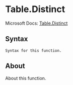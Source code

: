 ---
---

# Table.Distinct

Microsoft Docs: [Table.Distinct](https://docs.microsoft.com/en-us/powerquery-m/table-distinct)

## Syntax

```powerquery-m
Syntax for this function.
```

## About

About this function.

